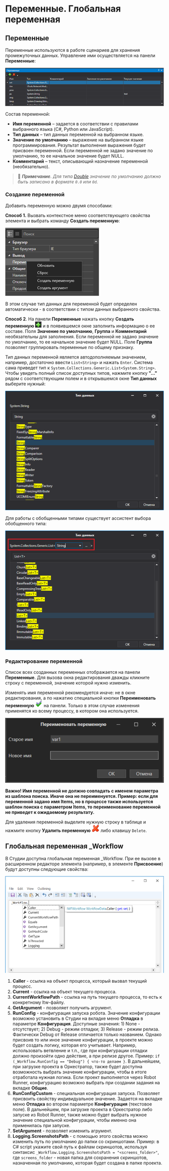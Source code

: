 # Переменные. Глобальная переменная

## Переменные

Переменные используются в работе сценариев для хранения промежуточных данных. Управление ими осуществляется на панели **Переменные**:

![](<../../.gitbook/assets/0 (168).png>)

Состав переменной:

* **Имя переменной** – задается в соответствии с правилами выбранного языка (C#, Python или JavaScript).
* **Тип данных** – тип данных переменной на выбранном языке.
* **Значение по умолчанию** – выражение на выбранном языке программирования. Результат выполнения выражения будет присвоен переменной. Если переменной не задано значение по умолчанию, то ее начальное значение будет NULL.
* **Комментарий** – текст, описывающий назначение переменной (необязательно).

> :large_blue_diamond: ***Примечание***. *Для типа [Double](https://learn.microsoft.com/en-us/dotnet/csharp/language-reference/builtin-types/floating-point-numeric-types) значение по умолчанию должно быть записано в формате `0.0` или `0d`.*

### Создание переменной

Добавить переменную можно двумя способами:

**Способ 1.** Вызвать контекстное меню соответствующего свойства элемента и выбрать команду **Создать переменную**:

![](<../../.gitbook/assets/image (368).png>)

В этом случае тип данных для переменной будет определен автоматически - в соответствии с типом данных выбранного свойства.

**Способ 2**. На панели **Переменные** нажать кнопку **Создать переменную** ![](<../../.gitbook/assets/1 (141).png>) и в появившемся окне заполнить информацию о ее составе. Поля **Значение по умолчанию**, **Группа** и **Комментарий** необязательны для заполнения. Если переменной не задано значение по умолчанию, то ее начальное значение будет NULL. Поле **Группа** позволяет группировать переменные по общему признаку.

Тип данных переменной является автодополняемым значением, например, достаточно ввести `List<String>` и нажать `Enter`. Система сама приведет тип к `System.Collections.Generic.List<System.String>`. Чтобы увидеть полный список доступных типов, нажмите кнопку **"…"** рядом с соответствующим полем и в открывшемся окне **Тип данных** выберите нужный:

![](<../../.gitbook/assets/3 (8).png>)

Для работы с обобщенными типами существует ассистент выбора обобщенного типа:

![](<../../.gitbook/assets/4 (9).png>)

### Редактирование переменной
Список всех созданных переменных отображается на панели **Переменные**. Для вызова окна редактирования дважды кликните строку с переменной, значение которой нужно изменить. 

Изменять имя переменной рекомендуется иначе: не в окне редактирования, а по нажатию специальной кнопки **Переименовать переменную** ![](<../../.gitbook/assets/Переименовать переменную.png>) на панели. Только в этом случае изменения применятся ко всему процессу, в котором она используется.

![](<../../.gitbook/assets/Окно переименования переменной.png>)

**Важно! Имя переменной не должно совпадать с именем параметра из шаблона поиска. Иначе она не переименуется. Пример: если для переменной задано имя Items, но в процессе также используется шаблон поиска с параметром Items, то переименование переменной не приведет к ожидаемому результату.**

Для удаления переменной выделите нужную строку в таблице и нажмите кнопку **Удалить переменную** ![](<../../.gitbook/assets/13 (1) (1) (2) (1) (1) (2) (2).png>) либо клавишу `Delete`.

## Глобальная переменная \_Workflow

В Студии доступна глобальная переменная \_Workflow. При ее вызове в расширенном редакторе элемента (например, в элементе **Присвоение**) будут доступны следующие свойства:

![](../../.gitbook/assets/workflow.png)

1. **Caller** - ссылка на объект процесса, который вызвал текущий процесс.
2. **Current** - ccылка на объект текущего процесса.
3. **CurrentWorkflowPath** - ссылка на путь текущего процесса, то есть к конкретному ltw-файлу.
4. **GetArgument** - позволяет получить агрумент.
5. **RunConfig** - конфигурация запуска робота. Значение конфигурации возможно установить в Студии на вкладке меню **Отладка** в параметре **Конфигурация**. Доступные значения: 1) None - отсутствует; 2) Debug - режим отладки; 3) Release - режим релиза. Фактически Debug от Release отличается только названием. Однако присвоив то или иное значение конфигурации, в проекте можно будет создать логику, которая его учитывает. Например, использовать ветвление и т.п., где при конфигурации отладки должно произойти одно действие, а при релизе другое. Пример: `if (_Workflow.RunConfig == "Debug") { что-то делаем }`. В дальнейшем, при загрузке проекта в Оркестратор, также будет доступна возможность выбрать значение конфигурации, чтобы в итоге отработала нужная логика. Если проект выполняется через Robot Runner, конфигурацию возможно выбрать при создании задания на вкладке **Общие**.
7. **RunConfigCustom** - специальная конфигурация запуска. Позволяет присвоить свойству индивидуальное значение. Задается на вкладке меню **Отладка** во втором параметре **Конфигурация** (текстовое поле). В дальнейшем, при загрузке проекта в Оркестратор либо запуске из Robot Runner, также можно будет выбрать нужное значение специальной конфигурации, чтобы именно она применилась при запуске.
8. **SetArgument** - позволяет изменить агрумент.
9. **Logging.ScreenshotsPath** - с помощью этого свойства можно изменить путь по умолчанию до папки со скриншотами. Пример: в C# script укажите свой путь к файлам скриншотов, используя синтаксис `_Workflow.Logging.ScreenshotsPath = "<screens_folder>"`, где `screens_folder` - новая папка для сохранения скриншотов, назначенная по умолчанию, которая будет создана в папке проекта.
